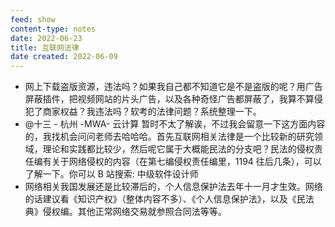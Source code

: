 ```yaml
---
feed: show
content-type: notes
date: 2022-06-23
title: 互联网法律
date created: 2022-06-09
---
```

- 网上下载盗版资源，违法吗？如果我自己都不知道它是不是盗版的呢？用广告屏蔽插件，把视频网站的片头广告，以及各种奇怪广告都屏蔽了，我算不算侵犯了商家权益？我违法吗？软考的法律问题？系统整理一下。
- @十三 - 杭州 -MWA- 云计算  暂时不太了解诶，不过我会留意一下这方面内容的，我找机会问问老师去哈哈哈。首先互联网相关法律是一个比较新的研究领域，理论和实践都比较少，然后呢它属于大概能民法的分支吧？民法的侵权责任编有关于网络侵权的内容（在第七编侵权责任编里，1194 往后几条），可以了解一下。你可以 B 站搜索: 中级软件设计师
- 网络相关我国发展还是比较滞后的，个人信息保护法去年十一月才生效。网络的话建议看《知识产权》（整体内容不多）、《个人信息保护法》，以及《民法典》侵权编。其他正常网络交易就参照合同法等等。
